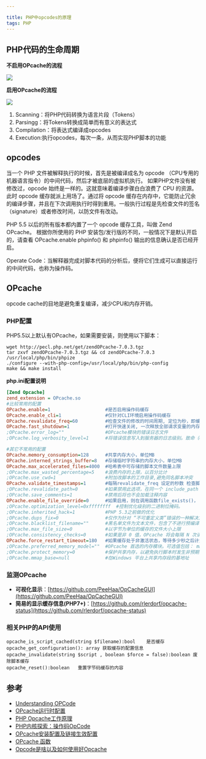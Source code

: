 ```yaml
---

title: PHP中opcodes的原理
tags: PHP
---
```


## PHP代码的生命周期

**不启用OPcache的流程**

![](./php_1.png)

**启用OPcache的流程**

![](./php_2.png)

1. Scanning：将PHP代码转换为语言片段（Tokens）
2. Parsingg：将Tokens转换成简单而有意义的表达式
3. Compilation：将表达式编译成opcodes
4. Execution:执行opcodes，每次一条，从而实现PHP脚本的功能


## opcodes 

当一个 PHP 文件被解释执行的时候，首先是被编译成名为 opcode （CPU专用的机器语言指令）的中间代码，然后才被底层的虚拟机执行。 如果PHP文件没有被修改过，opcode 始终是一样的。这就意味着编译步骤白白浪费了 CPU 的资源。
此时 opcode 缓存就派上用场了。通过将 opcode 缓存在内存中，它能防止冗余的编译步骤，并且在下次调用执行时得到重用。一般执行过程是先检查文件的签名（signature）或者修改时间，以防文件有改动。

PHP 5.5 以后的所有版本都内置了一个 opcode 缓存工具，叫做 Zend OPcache。 根据你所使用的 PHP 安装包/发行版的不同，一般情况下是默认开启的，请查看 OPcache.enable phpinfo() 和 phpinfo() 输出的信息确认是否已经开启。

Operate Code：当解释器完成对脚本代码的分析后，便将它们生成可以直接运行的中间代码，也称为操作码。




## OPcache

opcode cache的目地是避免重复编译，减少CPU和内存开销。

### PHP配置

PHP5.5以上默认有OPcache，如果需要安装，则使用以下脚本：

```shell
wget http://pecl.php.net/get/zendOPcache-7.0.3.tgz
tar zxvf zendOPcache-7.0.3.tgz && cd zendOPcache-7.0.3
/usr/local/php/bin/phpize
./configure --with-php-config=/usr/local/php/bin/php-config
make && make install

```

**php.ini配置说明**

```ini
[Zend Opcache]
zend_extension = OPcache.so
#比较常用的配置
OPcache.enable=1                    #是否启用操作码缓存
OPcache.enable_cli=1                #仅针对CLI环境启用操作码缓存
OPcache.revalidate_freq=60          #检查文件的修改的时间周期, 定位为秒，即缓存后60秒去检查代码文件是否被修改过
OPcache.fast_shutdown=1             #打开快速关闭, 一次释放全部请求变量的内存，打开这个在PHP Request Shutdown的时候回收内存的速度会提高
;OPcache.error_log=""               #OPcache模块的错误日志文件
;OPcache.log_verbosity_level=1      #将错误信息写入到服务器的日志级别。致命（0）错误（1) 警告（2）信息（3）调试（4）

#其它不常用的配置
OPcache.memory_consumption=128      #共享内存大小，单位MB
OPcache.interned_strings_buffer=8   #存储临时字符串的内存大小，单位MB
OPcache.max_accelerated_files=4000  #哈希表中可存储的脚本文件数量上限
;OPcache.max_wasted_percentage=5    #浪费内存的上限，以百分比计
;OPcache.use_cwd=1                  #附加改脚本的工作目录,避免同名脚本冲突
OPcache.validate_timestamps=1       #每隔revalidate_freq 设定的秒数 检查脚本是否更新
;OPcache.revalidate_path=0          #如果禁用此选项，在同一个 include_path 已存在的缓存文件会被重用
;OPcache.save_comments=1            #禁用后将也不会加载注释内容
OPcache.enable_file_override=0      #如果启用，则在调用函数file_exists()， is_file() 以及 is_readable() 的时候， 都会检查操作码缓存
;OPcache.optimization_level=0xffffffff  #控制优化级别的二进制位掩码。
;OPcache.inherited_hack=1           #PHP 5.3之前做的优化
;OPcache.dups_fix=0                 #仅作为针对 “不可重定义类”错误的一种解决方案。
;OPcache.blacklist_filename=""      #黑名单文件为文本文件，包含了不进行预编译优化的文件名
;OPcache.max_file_size=0            #以字节为单位的缓存的文件大小上限
;OPcache.consistency_checks=0       #如果是非 0 值，OPcache 将会每隔 N 次请求检查缓存校验和
OPcache.force_restart_timeout=180   #如果缓存处于非激活状态，等待多少秒之后计划重启。
;OPcache.preferred_memory_model=""  #OPcache 首选的内存模块。可选值包括： mmap，shm, posix 以及 win32。
;OPcache.protect_memory=0           #保护共享内存，以避免执行脚本时发生非预期的写入。 仅用于内部调试。
;OPcache.mmap_base=null             #在Windows 平台上共享内存段的基地址
```

### 监测OPcache


- **可视化显示**：[https://github.com/PeeHaa/OpCacheGUI](https://github.com/PeeHaa/OpCacheGUI)
- **简易的显示缓存信息(PHP7+)**：[https://github.com/rlerdorf/opcache-status](https://github.com/rlerdorf/opcache-status)

### 相关PHP的API使用

```
opcache_is_script_cached(string $filename):bool    是否缓存
opcache_get_configuration(): array 获取缓存的配置信息
opcache_invalidate(string $script , boolean $force = false):boolean 废除脚本缓存
opcache_reset():boolean   重置字节码缓存的内容

```

## 参考

- [Understanding OPCode]()
- [OPcache运行时配置](https://www.php.net/manual/zh/OPcache.configuration.php)
- [PHP Opcache工作原理](https://www.awaimai.com/2684.html)
- [PHP内核探索：操作码OpCode](http://www.nowamagic.net/librarys/veda/detail/1324)
- [OPcache安装配置及链接生效配置](https://blog.51cto.com/ckl893/1786964)
- [OPcache 函数](https://www.php.net/manual/zh/ref.opcache.php)
- [Opcode是啥以及如何使用好Opcache](https://www.zybuluo.com/phper/note/1016714)
